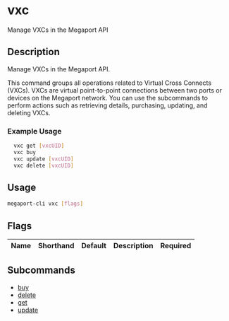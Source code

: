 # vxc

Manage VXCs in the Megaport API

## Description

Manage VXCs in the Megaport API.

This command groups all operations related to Virtual Cross Connects (VXCs). VXCs are virtual point-to-point connections between two ports or devices on the Megaport network. You can use the subcommands to perform actions such as retrieving details, purchasing, updating, and deleting VXCs.

### Example Usage

```sh
  vxc get [vxcUID]
  vxc buy
  vxc update [vxcUID]
  vxc delete [vxcUID]
```


## Usage

```sh
megaport-cli vxc [flags]
```







## Flags

| Name | Shorthand | Default | Description | Required |
|------|-----------|---------|-------------|----------|


## Subcommands

* [buy](megaport-cli_vxc_buy.md)
* [delete](megaport-cli_vxc_delete.md)
* [get](megaport-cli_vxc_get.md)
* [update](megaport-cli_vxc_update.md)

